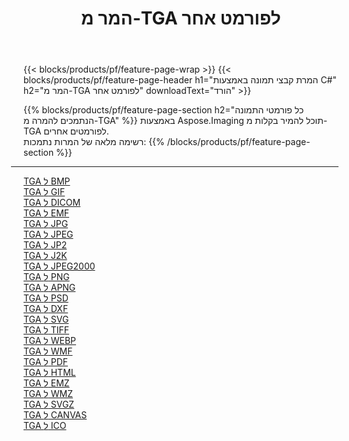 ﻿---
title: המר מ-TGA לפורמט אחר 
weight: 3920
url: /he/net/conversion/from/tga 
lang: he
langdirlevel: 2
locales: zh-hans,ja,it,ru,de,es,fr,nl,id,lt,pl,pt,vi,tr,ko,zh-hant,ar,hi,th,sv,cs,uk,he
description: באמצעות Aspose.Imaging תוכל להמיר בקלות מ-TGA לפורמט אחר
---

{{< blocks/products/pf/feature-page-wrap >}}
{{< blocks/products/pf/feature-page-header h1="המרת קבצי תמונה באמצעות C#" h2="המר מ-TGA לפורמט אחר" downloadText="הורד" >}}


{{% blocks/products/pf/feature-page-section  h2="כל פורמטי התמונה הנתמכים להמרה מ-TGA" %}}
באמצעות Aspose.Imaging תוכל להמיר בקלות מ-TGA לפורמטים אחרים.
<br/>
רשימה מלאה של המרות נתמכות:
{{% /blocks/products/pf/feature-page-section %}}
<div class="container-fluid productfamilypage bg-gray">
    <div class="convertypes bg-gray agp-content section">
        <div class="container">
		<hr style="margin-left:-20px;"/>
		<div class="row other-converters">
		    <div class='col-md-2 other-converter remove-lp remove-rp'><a href="/imaging/he/net/conversion/tga-to-bmp" >TGA ל BMP</a></div><div class='col-md-2 other-converter remove-lp remove-rp'><a href="/imaging/he/net/conversion/tga-to-gif" >TGA ל GIF</a></div><div class='col-md-2 other-converter remove-lp remove-rp'><a href="/imaging/he/net/conversion/tga-to-dicom" >TGA ל DICOM</a></div><div class='col-md-2 other-converter remove-lp remove-rp'><a href="/imaging/he/net/conversion/tga-to-emf" >TGA ל EMF</a></div><div class='col-md-2 other-converter remove-lp remove-rp'><a href="/imaging/he/net/conversion/tga-to-jpg" >TGA ל JPG</a></div><div class='col-md-2 other-converter remove-lp remove-rp'><a href="/imaging/he/net/conversion/tga-to-jpeg" >TGA ל JPEG</a></div><div class='col-md-2 other-converter remove-lp remove-rp'><a href="/imaging/he/net/conversion/tga-to-jp2" >TGA ל JP2</a></div><div class='col-md-2 other-converter remove-lp remove-rp'><a href="/imaging/he/net/conversion/tga-to-j2k" >TGA ל J2K</a></div><div class='col-md-2 other-converter remove-lp remove-rp'><a href="/imaging/he/net/conversion/tga-to-jpeg2000" >TGA ל JPEG2000</a></div><div class='col-md-2 other-converter remove-lp remove-rp'><a href="/imaging/he/net/conversion/tga-to-png" >TGA ל PNG</a></div><div class='col-md-2 other-converter remove-lp remove-rp'><a href="/imaging/he/net/conversion/tga-to-apng" >TGA ל APNG</a></div><div class='col-md-2 other-converter remove-lp remove-rp'><a href="/imaging/he/net/conversion/tga-to-psd" >TGA ל PSD</a></div><div class='col-md-2 other-converter remove-lp remove-rp'><a href="/imaging/he/net/conversion/tga-to-dxf" >TGA ל DXF</a></div><div class='col-md-2 other-converter remove-lp remove-rp'><a href="/imaging/he/net/conversion/tga-to-svg" >TGA ל SVG</a></div><div class='col-md-2 other-converter remove-lp remove-rp'><a href="/imaging/he/net/conversion/tga-to-tiff" >TGA ל TIFF</a></div><div class='col-md-2 other-converter remove-lp remove-rp'><a href="/imaging/he/net/conversion/tga-to-webp" >TGA ל WEBP</a></div><div class='col-md-2 other-converter remove-lp remove-rp'><a href="/imaging/he/net/conversion/tga-to-wmf" >TGA ל WMF</a></div><div class='col-md-2 other-converter remove-lp remove-rp'><a href="/imaging/he/net/conversion/tga-to-pdf" >TGA ל PDF</a></div><div class='col-md-2 other-converter remove-lp remove-rp'><a href="/imaging/he/net/conversion/tga-to-html" >TGA ל HTML</a></div><div class='col-md-2 other-converter remove-lp remove-rp'><a href="/imaging/he/net/conversion/tga-to-emz" >TGA ל EMZ</a></div><div class='col-md-2 other-converter remove-lp remove-rp'><a href="/imaging/he/net/conversion/tga-to-wmz" >TGA ל WMZ</a></div><div class='col-md-2 other-converter remove-lp remove-rp'><a href="/imaging/he/net/conversion/tga-to-svgz" >TGA ל SVGZ</a></div><div class='col-md-2 other-converter remove-lp remove-rp'><a href="/imaging/he/net/conversion/tga-to-canvas" >TGA ל CANVAS</a></div><div class='col-md-2 other-converter remove-lp remove-rp'><a href="/imaging/he/net/conversion/tga-to-ico" >TGA ל ICO</a></div>
                </div>
        </div>
    </div>
</div>
<br/>

